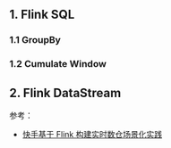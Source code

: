 

## 1. Flink SQL

### 1.1 GroupBy



### 1.2 Cumulate Window



## 2. Flink DataStream



参考：
- [快手基于 Flink 构建实时数仓场景化实践](https://smartsi.blog.csdn.net/article/details/127164637)
